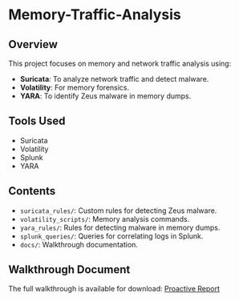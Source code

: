 # Memory-Traffic-Analysis

## Overview
This project focuses on memory and network traffic analysis using:
- **Suricata**: To analyze network traffic and detect malware.
- **Volatility**: For memory forensics.
- **YARA**: To identify Zeus malware in memory dumps.

## Tools Used
- Suricata
- Volatility
- Splunk
- YARA

## Contents
- `suricata_rules/`: Custom rules for detecting Zeus malware.
- `volatility_scripts/`: Memory analysis commands.
- `yara_rules/`: Rules for detecting malware in memory dumps.
- `splunk_queries/`: Queries for correlating logs in Splunk.
- `docs/`: Walkthrough documentation.
## Walkthrough Document

The full walkthrough is available for download: [Proactive Report](Zues-Trojan-Analysis/Proactive_Report.docx)
